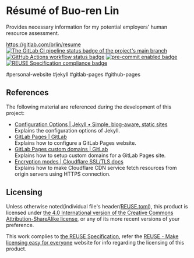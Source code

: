 # Résumé of Buo-ren Lin

Provides necessary information for my potential employers' human resource assessment.

<https://gitlab.com/brlin/resume>  
[![The GitLab CI pipeline status badge of the project's `main` branch](https://gitlab.com/brlin/resume/badges/main/pipeline.svg?ignore_skipped=true "Click here to check out the comprehensive status of the GitLab CI pipelines")](https://gitlab.com/brlin/resume/-/pipelines) [![GitHub Actions workflow status badge](https://github.com/brlin-tw/brlin-tw.github.io/actions/workflows/check-potential-problems.yml/badge.svg "GitHub Actions workflow status")](https://github.com/brlin-tw/brlin-tw.github.io/actions/workflows/check-potential-problems.yml) [![pre-commit enabled badge](https://img.shields.io/badge/pre--commit-enabled-brightgreen?logo=pre-commit&logoColor=white "This project uses pre-commit to check potential problems")](https://pre-commit.com/) [![REUSE Specification compliance badge](https://api.reuse.software/badge/gitlab.com/brlin/resume "This project complies to the REUSE specification to decrease software licensing costs")](https://api.reuse.software/info/gitlab.com/brlin/resume)

\#personal-website \#jekyll \#gitlab-pages \#github-pages

## References

The following material are referenced during the development of this project:

* [Configuration Options | Jekyll • Simple, blog-aware, static sites](https://jekyllrb.com/docs/configuration/options/)  
  Explains the configuration options of Jekyll.
* [GitLab Pages | GitLab](https://docs.gitlab.com/ee/user/project/pages/index.html)  
  Explains how to configure a GitLab Pages website.
* [GitLab Pages custom domains | GitLab](https://docs.gitlab.com/ee/user/project/pages/custom_domains_ssl_tls_certification/#for-both-root-and-subdomains)  
  Explains how to setup custom domains for a GitLab Pages site.
* [Encryption modes | Cloudflare SSL/TLS docs](https://developers.cloudflare.com/ssl/origin-configuration/ssl-modes/)  
  Explains how to make Cloudflare CDN service fetch resources from origin servers using HTTPS connection.

## Licensing

Unless otherwise noted(individual file's header/[REUSE.toml](REUSE.toml)), this product is licensed under [the 4.0 International version of the Creative Commons Attribution-ShareAlike license](https://creativecommons.org/licenses/by-sa/4.0/), or any of its more recent versions of your preference.

This work complies to [the REUSE Specification](https://reuse.software/spec/), refer the [REUSE - Make licensing easy for everyone](https://reuse.software/) website for info regarding the licensing of this product.
